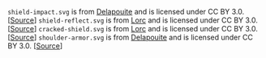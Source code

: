 ``shield-impact.svg`` is from [Delapouite](http://delapouite.com/) and is licensed under CC BY 3.0. [[Source](https://game-icons.net/1x1/delapouite/shield-impact.html)]
``shield-reflect.svg`` is from [Lorc](http://lorcblog.blogspot.com/) and is licensed under CC BY 3.0. [[Source](https://game-icons.net/1x1/lorc/shield-reflect.html)]
``cracked-shield.svg`` is from [Lorc](http://lorcblog.blogspot.com/) and is licensed under CC BY 3.0. [[Source](https://game-icons.net/1x1/lorc/cracked-shield.html)]
``shoulder-armor.svg`` is from [Delapouite](http://delapouite.com/) and is licensed under CC BY 3.0. [[Source](https://game-icons.net/1x1/delapouite/shoulder-armor.html)]
